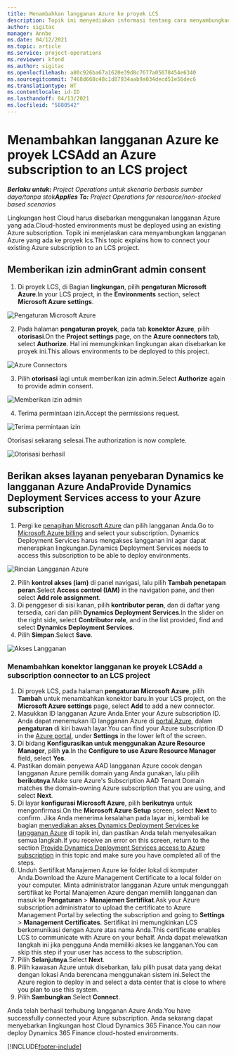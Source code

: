 ```yaml
---
title: Menambahkan langganan Azure ke proyek LCS
description: Topik ini menyediakan informasi tentang cara menyambungkan langganan Azure ke proyek lcs.
author: sigitac
manager: Annbe
ms.date: 04/12/2021
ms.topic: article
ms.service: project-operations
ms.reviewer: kfend
ms.author: sigitac
ms.openlocfilehash: a80c926ba67a1620e39d8c7677a05678454e6340
ms.sourcegitcommit: 7468d668c48c1d87934aab9a034decd51e56dec6
ms.translationtype: HT
ms.contentlocale: id-ID
ms.lasthandoff: 04/13/2021
ms.locfileid: "5880542"
---
```

# <a name="add-an-azure-subscription-to-an-lcs-project"></a><span data-ttu-id="626e5-103">Menambahkan langganan Azure ke proyek LCS</span><span class="sxs-lookup"><span data-stu-id="626e5-103">Add an Azure subscription to an LCS project</span></span>

<span data-ttu-id="626e5-104">_**Berlaku untuk:** Project Operations untuk skenario berbasis sumber daya/tanpa stok_</span><span class="sxs-lookup"><span data-stu-id="626e5-104">_**Applies To:** Project Operations for resource/non-stocked based scenarios_</span></span>

<span data-ttu-id="626e5-105">Lingkungan host Cloud harus disebarkan menggunakan langganan Azure yang ada.</span><span class="sxs-lookup"><span data-stu-id="626e5-105">Cloud-hosted environments must be deployed using an existing Azure subscription.</span></span> <span data-ttu-id="626e5-106">Topik ini menjelaskan cara menyambungkan langganan Azure yang ada ke proyek lcs.</span><span class="sxs-lookup"><span data-stu-id="626e5-106">This topic explains how to connect your existing Azure subscription to an LCS project.</span></span> 

## <a name="grant-admin-consent"></a><span data-ttu-id="626e5-107">Memberikan izin admin</span><span class="sxs-lookup"><span data-stu-id="626e5-107">Grant admin consent</span></span>

1. <span data-ttu-id="626e5-108">Di proyek LCS, di Bagian **lingkungan**, pilih **pengaturan Microsoft Azure**.</span><span class="sxs-lookup"><span data-stu-id="626e5-108">In your LCS project, in the **Environments** section, select **Microsoft Azure settings**.</span></span>

![Pengaturan Microsoft Azure](./media/1MicrosoftAzureSettings.png)

2. <span data-ttu-id="626e5-110">Pada halaman **pengaturan proyek**, pada tab **konektor Azure**, pilih **otorisasi**.</span><span class="sxs-lookup"><span data-stu-id="626e5-110">On the **Project settings** page, on the **Azure connectors** tab, select **Authorize**.</span></span> <span data-ttu-id="626e5-111">Hal ini memungkinkan lingkungan akan disebarkan ke proyek ini.</span><span class="sxs-lookup"><span data-stu-id="626e5-111">This allows environments to be deployed to this project.</span></span>

![Azure Connectors](./media/2AzureConnectors.png)

3. <span data-ttu-id="626e5-113">Pilih **otorisasi** lagi untuk memberikan izin admin.</span><span class="sxs-lookup"><span data-stu-id="626e5-113">Select **Authorize** again to provide admin consent.</span></span>

![Memberikan izin admin](./media/3GrantAdminConsent.png)

4. <span data-ttu-id="626e5-115">Terima permintaan izin.</span><span class="sxs-lookup"><span data-stu-id="626e5-115">Accept the permissions request.</span></span>

![Terima permintaan izin](./media/4AcceptPermissionRequest.png)

<span data-ttu-id="626e5-117">Otorisasi sekarang selesai.</span><span class="sxs-lookup"><span data-stu-id="626e5-117">The authorization is now complete.</span></span> 

![Otorisasi berhasil](./media/5AuthorizationComplete.png)

## <a name="provide-dynamics-deployment-services-access-to-your-azure-subscription"></a><a name="provide"></a><span data-ttu-id="626e5-119">Berikan akses layanan penyebaran Dynamics ke langganan Azure Anda</span><span class="sxs-lookup"><span data-stu-id="626e5-119">Provide Dynamics Deployment Services access to your Azure subscription</span></span>

1. <span data-ttu-id="626e5-120">Pergi ke [penagihan Microsoft Azure](https://portal.azure.com/#blade/Microsoft\_Azure\_Billing/SubscriptionsBlade) dan pilih langganan Anda.</span><span class="sxs-lookup"><span data-stu-id="626e5-120">Go to [Microsoft Azure billing](https://portal.azure.com/#blade/Microsoft\_Azure\_Billing/SubscriptionsBlade) and select your subscription.</span></span> <span data-ttu-id="626e5-121">Dynamics Deployment Services harus mengakses langganan ini agar dapat menerapkan lingkungan.</span><span class="sxs-lookup"><span data-stu-id="626e5-121">Dynamics Deployment Services needs to access this subscription to be able to deploy environments.</span></span>

![Rincian Langganan Azure](./media/6AzureSubscription.png)

2. <span data-ttu-id="626e5-123">Pilih **kontrol akses (iam)** di panel navigasi, lalu pilih **Tambah penetapan peran**.</span><span class="sxs-lookup"><span data-stu-id="626e5-123">Select **Access control (IAM)** in the navigation pane, and then select **Add role assignment**.</span></span>
3. <span data-ttu-id="626e5-124">Di penggeser di sisi kanan, pilih **kontributor peran**, dan di daftar yang tersedia, cari dan pilih **Dynamics Deployment Services**.</span><span class="sxs-lookup"><span data-stu-id="626e5-124">In the slider on the right side, select **Contributor role**, and in the list provided, find and select **Dynamics Deployment Services**.</span></span> 
4. <span data-ttu-id="626e5-125">Pilih **Simpan**.</span><span class="sxs-lookup"><span data-stu-id="626e5-125">Select **Save**.</span></span>

![Akses Langganan](./media/7SubscriptionAccess.png)

### <a name="add-a-subscription-connector-to-an-lcs-project"></a><span data-ttu-id="626e5-127">Menambahkan konektor langganan ke proyek LCS</span><span class="sxs-lookup"><span data-stu-id="626e5-127">Add a subscription connector to an LCS project</span></span>

1. <span data-ttu-id="626e5-128">Di proyek LCS, pada halaman **pengaturan Microsoft Azure**, pilih **Tambah** untuk menambahkan konektor baru.</span><span class="sxs-lookup"><span data-stu-id="626e5-128">In your LCS project, on the **Microsoft Azure settings** page, select **Add** to add a new connector.</span></span>
2. <span data-ttu-id="626e5-129">Masukkan ID langganan Azure Anda.</span><span class="sxs-lookup"><span data-stu-id="626e5-129">Enter your Azure subscription ID.</span></span> <span data-ttu-id="626e5-130">Anda dapat menemukan ID langganan Azure di [portal Azure](https://ms.portal.azure.com/), dalam  **pengaturan**  di kiri bawah layar.</span><span class="sxs-lookup"><span data-stu-id="626e5-130">You can find your Azure subscription ID in the [Azure portal](https://ms.portal.azure.com/), under  **Settings**  in the lower left of the screen.</span></span>
3. <span data-ttu-id="626e5-131">Di bidang **Konfigurasikan untuk menggunakan Azure Resource Manager**, pilih **ya**.</span><span class="sxs-lookup"><span data-stu-id="626e5-131">In the **Configure to use Azure Resource Manager** field, select **Yes**.</span></span>
4. <span data-ttu-id="626e5-132">Pastikan domain penyewa AAD langganan Azure cocok dengan langganan Azure pemilik domain yang Anda gunakan, lalu pilih **berikutnya**.</span><span class="sxs-lookup"><span data-stu-id="626e5-132">Make sure Azure's Subscription AAD Tenant Domain matches the domain-owning Azure subscription that you are using, and select **Next**.</span></span>
5. <span data-ttu-id="626e5-133">Di layar **konfigurasi Microsoft Azure**, pilih **berikutnya** untuk mengonfirmasi.</span><span class="sxs-lookup"><span data-stu-id="626e5-133">On the **Microsoft Azure Setup** screen, select **Next** to confirm.</span></span> <span data-ttu-id="626e5-134">Jika Anda menerima kesalahan pada layar ini, kembali ke bagian [menyediakan akses Dynamics Deployment Services ke langganan Azure](#provide) di topik ini, dan pastikan Anda telah menyelesaikan semua langkah.</span><span class="sxs-lookup"><span data-stu-id="626e5-134">If you receive an error on this screen, return to the section [Provide Dynamics Deployment Services access to Azure subscription](#provide) in this topic and make sure you have completed all of the steps.</span></span>
6. <span data-ttu-id="626e5-135">Unduh Sertifikat Manajemen Azure ke folder lokal di komputer Anda.</span><span class="sxs-lookup"><span data-stu-id="626e5-135">Download the Azure Management Certificate to a local folder on your computer.</span></span> <span data-ttu-id="626e5-136">Minta administrator langganan Azure untuk mengunggah sertifikat ke Portal Manajemen Azure dengan memilih langganan dan masuk ke **Pengaturan** > **Manajemen Sertifikat**.</span><span class="sxs-lookup"><span data-stu-id="626e5-136">Ask your Azure subscription administrator to upload the certificate to Azure Management Portal by selecting the subscription and going to **Settings** > **Management Certificates**.</span></span> <span data-ttu-id="626e5-137">Sertifikat ini memungkinkan LCS berkomunikasi dengan Azure atas nama Anda.</span><span class="sxs-lookup"><span data-stu-id="626e5-137">This certificate enables LCS to communicate with Azure on your behalf.</span></span> <span data-ttu-id="626e5-138">Anda dapat melewatkan langkah ini jika pengguna Anda memiliki akses ke langganan.</span><span class="sxs-lookup"><span data-stu-id="626e5-138">You can skip this step if your user has access to the subscription.</span></span>
7. <span data-ttu-id="626e5-139">Pilih  **Selanjutnya**.</span><span class="sxs-lookup"><span data-stu-id="626e5-139">Select  **Next**.</span></span>
8. <span data-ttu-id="626e5-140">Pilih kawasan Azure untuk disebarkan, lalu pilih pusat data yang dekat dengan lokasi Anda berencana menggunakan sistem ini.</span><span class="sxs-lookup"><span data-stu-id="626e5-140">Select the Azure region to deploy in and select a data center that is close to where you plan to use this system.</span></span>
9.  <span data-ttu-id="626e5-141">Pilih  **Sambungkan**.</span><span class="sxs-lookup"><span data-stu-id="626e5-141">Select  **Connect**.</span></span>

<span data-ttu-id="626e5-142">Anda telah berhasil terhubung langganan Azure Anda.</span><span class="sxs-lookup"><span data-stu-id="626e5-142">You have successfully connected your Azure subscription.</span></span> <span data-ttu-id="626e5-143">Anda sekarang dapat menyebarkan lingkungan host Cloud Dynamics 365 Finance.</span><span class="sxs-lookup"><span data-stu-id="626e5-143">You can now deploy Dynamics 365 Finance cloud-hosted environments.</span></span>




[!INCLUDE[footer-include](../includes/footer-banner.md)]
